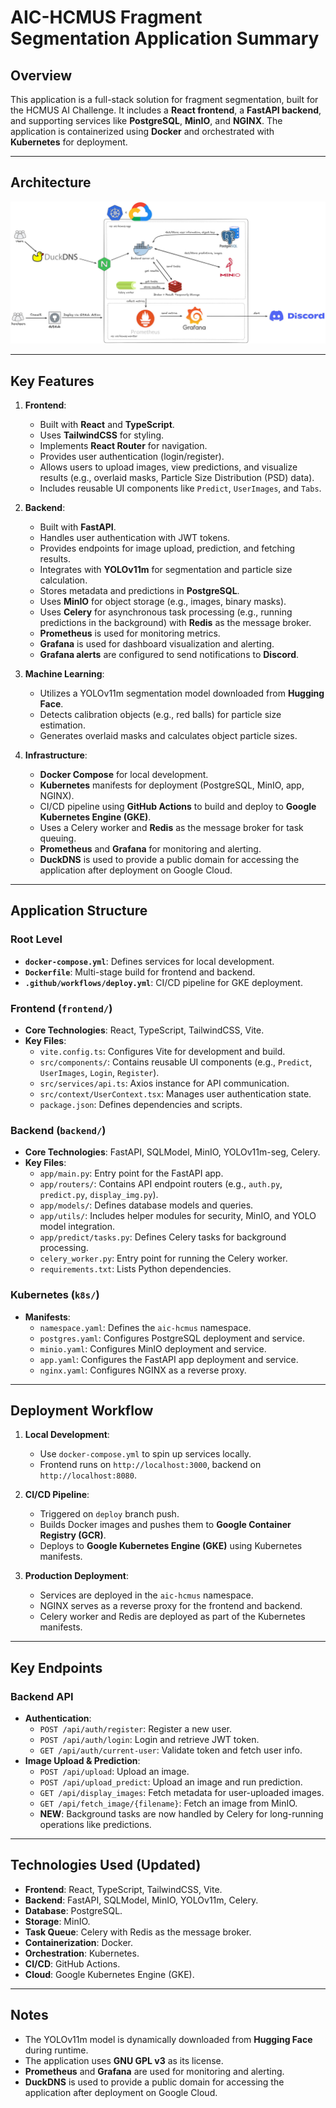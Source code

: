 # AIC-HCMUS Fragment Segmentation Application Summary

## Overview
This application is a full-stack solution for fragment segmentation, built for the HCMUS AI Challenge. It includes a **React frontend**, a **FastAPI backend**, and supporting services like **PostgreSQL**, **MinIO**, and **NGINX**. The application is containerized using **Docker** and orchestrated with **Kubernetes** for deployment.

---

## Architecture
![App Architecture](frontend/public/app-architecture.jpg)

---

## Key Features
1. **Frontend**:
   - Built with **React** and **TypeScript**.
   - Uses **TailwindCSS** for styling.
   - Implements **React Router** for navigation.
   - Provides user authentication (login/register).
   - Allows users to upload images, view predictions, and visualize results (e.g., overlaid masks, Particle Size Distribution (PSD) data).
   - Includes reusable UI components like `Predict`, `UserImages`, and `Tabs`.

2. **Backend**:
   - Built with **FastAPI**.
   - Handles user authentication with JWT tokens.
   - Provides endpoints for image upload, prediction, and fetching results.
   - Integrates with **YOLOv11m** for segmentation and particle size calculation.
   - Stores metadata and predictions in **PostgreSQL**.
   - Uses **MinIO** for object storage (e.g., images, binary masks).
   - Uses **Celery** for asynchronous task processing (e.g., running predictions in the background) with **Redis** as the message broker.
   - **Prometheus** is used for monitoring metrics.
   - **Grafana** is used for dashboard visualization and alerting.
   - **Grafana alerts** are configured to send notifications to **Discord**.

3. **Machine Learning**:
   - Utilizes a YOLOv11m segmentation model downloaded from **Hugging Face**.
   - Detects calibration objects (e.g., red balls) for particle size estimation.
   - Generates overlaid masks and calculates object particle sizes.

4. **Infrastructure**:
   - **Docker Compose** for local development.
   - **Kubernetes** manifests for deployment (PostgreSQL, MinIO, app, NGINX).
   - CI/CD pipeline using **GitHub Actions** to build and deploy to **Google Kubernetes Engine (GKE)**.
   - Uses a Celery worker and **Redis** as the message broker for task queuing.
   - **Prometheus** and **Grafana** for monitoring and alerting.
   - **DuckDNS** is used to provide a public domain for accessing the application after deployment on Google Cloud.

---

## Application Structure

### Root Level
- **`docker-compose.yml`**: Defines services for local development.
- **`Dockerfile`**: Multi-stage build for frontend and backend.
- **`.github/workflows/deploy.yml`**: CI/CD pipeline for GKE deployment.

### Frontend (`frontend/`)
- **Core Technologies**: React, TypeScript, TailwindCSS, Vite.
- **Key Files**:
  - `vite.config.ts`: Configures Vite for development and build.
  - `src/components/`: Contains reusable UI components (e.g., `Predict`, `UserImages`, `Login`, `Register`).
  - `src/services/api.ts`: Axios instance for API communication.
  - `src/context/UserContext.tsx`: Manages user authentication state.
  - `package.json`: Defines dependencies and scripts.

### Backend (`backend/`)
- **Core Technologies**: FastAPI, SQLModel, MinIO, YOLOv11m-seg, Celery.
- **Key Files**:
  - `app/main.py`: Entry point for the FastAPI app.
  - `app/routers/`: Contains API endpoint routers (e.g., `auth.py`, `predict.py`, `display_img.py`).
  - `app/models/`: Defines database models and queries.
  - `app/utils/`: Includes helper modules for security, MinIO, and YOLO model integration.
  - `app/predict/tasks.py`: Defines Celery tasks for background processing.
  - `celery_worker.py`: Entry point for running the Celery worker.
  - `requirements.txt`: Lists Python dependencies.

### Kubernetes (`k8s/`)
- **Manifests**:
  - `namespace.yaml`: Defines the `aic-hcmus` namespace.
  - `postgres.yaml`: Configures PostgreSQL deployment and service.
  - `minio.yaml`: Configures MinIO deployment and service.
  - `app.yaml`: Configures the FastAPI app deployment and service.
  - `nginx.yaml`: Configures NGINX as a reverse proxy.

---

## Deployment Workflow
1. **Local Development**:
   - Use `docker-compose.yml` to spin up services locally.
   - Frontend runs on `http://localhost:3000`, backend on `http://localhost:8080`.

2. **CI/CD Pipeline**:
   - Triggered on `deploy` branch push.
   - Builds Docker images and pushes them to **Google Container Registry (GCR)**.
   - Deploys to **Google Kubernetes Engine (GKE)** using Kubernetes manifests.

3. **Production Deployment**:
   - Services are deployed in the `aic-hcmus` namespace.
   - NGINX serves as a reverse proxy for the frontend and backend.
   - Celery worker and Redis are deployed as part of the Kubernetes manifests.

---

## Key Endpoints
### Backend API
- **Authentication**:
  - `POST /api/auth/register`: Register a new user.
  - `POST /api/auth/login`: Login and retrieve JWT token.
  - `GET /api/auth/current-user`: Validate token and fetch user info.
- **Image Upload & Prediction**:
  - `POST /api/upload`: Upload an image.
  - `POST /api/upload_predict`: Upload an image and run prediction.
  - `GET /api/display_images`: Fetch metadata for user-uploaded images.
  - `GET /api/fetch_image/{filename}`: Fetch an image from MinIO.
  - **NEW**: Background tasks are now handled by Celery for long-running operations like predictions.

---

## Technologies Used (Updated)
- **Frontend**: React, TypeScript, TailwindCSS, Vite.
- **Backend**: FastAPI, SQLModel, MinIO, YOLOv11m, Celery.
- **Database**: PostgreSQL.
- **Storage**: MinIO.
- **Task Queue**: Celery with Redis as the message broker.
- **Containerization**: Docker.
- **Orchestration**: Kubernetes.
- **CI/CD**: GitHub Actions.
- **Cloud**: Google Kubernetes Engine (GKE).

---

## Notes
- The YOLOv11m model is dynamically downloaded from **Hugging Face** during runtime.
- The application uses **GNU GPL v3** as its license.
- **Prometheus** and **Grafana** are used for monitoring and alerting.
- **DuckDNS** is used to provide a public domain for accessing the application after deployment on Google Cloud.